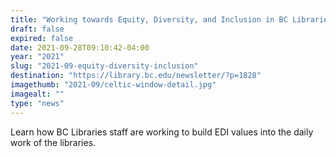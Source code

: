 ```yaml
---
title: "Working towards Equity, Diversity, and Inclusion in BC Libraries"
draft: false
expired: false
date: 2021-09-28T09:10:42-04:00
year: "2021"
slug: "2021-09-equity-diversity-inclusion"
destination: "https://library.bc.edu/newsletter/?p=1828"
imagethumb: "2021-09/celtic-window-detail.jpg"
imagealt: ""
type: "news"
---
```


Learn how BC Libraries staff are working to build EDI values into the daily work of the libraries.